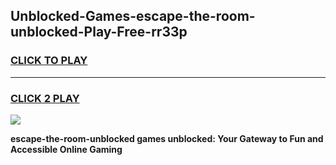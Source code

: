
## Unblocked-Games-escape-the-room-unblocked-Play-Free-rr33p
<h3>
<a href="https://premium76.site?title=escape-the-room-unblocked&ref=23A">CLICK TO PLAY</a></h3>
<hr>

<h3>
<a href="https://premium76.site?title=escape-the-room-unblocked&ref=23A">CLICK 2 PLAY</a>
  
</h3>

<a href="https://premium76.site?title=escape-the-room-unblocked&ref=23A"><img src="https://clearcache.store/games.png"></a>


**escape-the-room-unblocked games unblocked: Your Gateway to Fun and Accessible Online Gaming**
